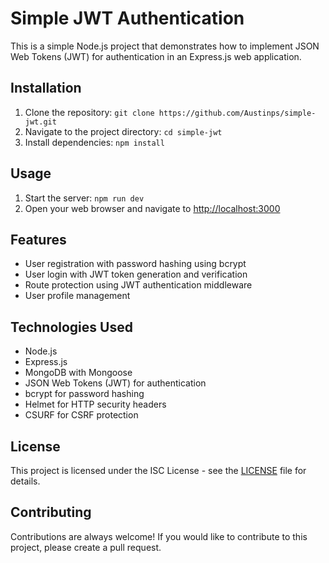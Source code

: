 # Simple JWT Authentication

This is a simple Node.js project that demonstrates how to implement JSON Web Tokens (JWT) for authentication in an Express.js web application. 

## Installation

1. Clone the repository: `git clone https://github.com/Austinps/simple-jwt.git`
2. Navigate to the project directory: `cd simple-jwt`
3. Install dependencies: `npm install`

## Usage

1. Start the server: `npm run dev`
2. Open your web browser and navigate to [http://localhost:3000](http://localhost:3000)

## Features

- User registration with password hashing using bcrypt
- User login with JWT token generation and verification
- Route protection using JWT authentication middleware
- User profile management

## Technologies Used

- Node.js
- Express.js
- MongoDB with Mongoose
- JSON Web Tokens (JWT) for authentication
- bcrypt for password hashing
- Helmet for HTTP security headers
- CSURF for CSRF protection

## License

This project is licensed under the ISC License - see the [LICENSE](LICENSE) file for details.

## Contributing

Contributions are always welcome! If you would like to contribute to this project, please create a pull request.
